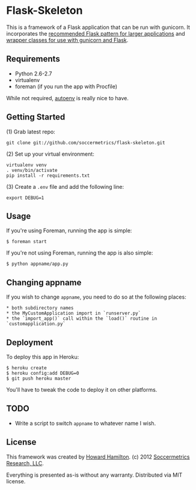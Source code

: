 Flask-Skeleton
==============

This is a framework of a Flask application that can be run with gunicorn.  It incorporates the [recommended Flask pattern for larger applications](http://flask.pocoo.org/docs/patterns/packages/) and [wrapper classes for use with gunicorn and Flask](http://damianzaremba.co.uk/2012/08/running-a-wsgi-app-via-gunicorn-from-python/).

Requirements
------------

* Python 2.6-2.7
* virtualenv
* foreman (if you run the app with Procfile)

While not required, [autoenv](https://github.com/kennethreitz/autoenv) is really nice to have.


Getting Started
---------------

(1) Grab latest repo:

    git clone git://github.com/soccermetrics/flask-skeleton.git
    
(2) Set up your virtual environment:

    virtualenv venv
    . venv/bin/activate
    pip install -r requirements.txt
    
(3) Create a `.env` file and add the following line:

    export DEBUG=1

    
Usage
-----

If you're using Foreman, running the app is simple:

    $ foreman start
    
If you're not using Foreman, running the app is also simple:

    $ python appname/app.py

    
Changing appname
----------------

If you wish to change `appname`, you need to do so at the following places:

    * both subdirectory names
    * the MyCustomApplication import in `runserver.py`
    * the `import_app()` call within the `load()` routine in `customapplication.py`

Deployment
----------

To deploy this app in Heroku:

    $ heroku create
    $ heroku config:add DEBUG=0
    $ git push heroku master
    
You'll have to tweak the code to deploy it on other platforms.


TODO
----

* Write a script to switch `appname` to whatever name I wish.


License
-------

This framework was created by [Howard Hamilton](howardhamilton). 
(c) 2012 [Soccermetrics Research, LLC](http://www.soccermetrics.net).

Everything is presented as-is without any warranty. Distributed via MIT license.

